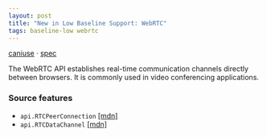 ```yaml
---
layout: post
title: "New in Low Baseline Support: WebRTC"
tags: baseline-low webrtc
---
```


[caniuse](https://caniuse.com/?search=webrtc) · [spec](https://w3c.github.io/webrtc-pc/)

The WebRTC API establishes real-time communication channels directly between browsers. It is commonly used in video conferencing applications.

### Source features

- ``api.RTCPeerConnection`` [[mdn]](https://developer.mozilla.org/en-US/search?q=api.RTCPeerConnection)
- ``api.RTCDataChannel`` [[mdn]](https://developer.mozilla.org/en-US/search?q=api.RTCDataChannel)
